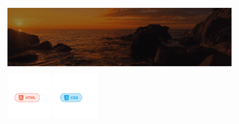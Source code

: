 ![Animação de Digitação](media/Cabeçalho.gif)



<a href="media/1.png"><img src="media/1.png" width="100" /></a>
<a href="media/2.png"><img src="media/2.png" width="100" /></a>


